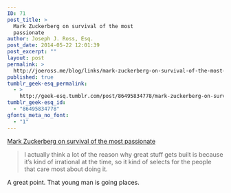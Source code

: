 ```yaml
---
ID: 71
post_title: >
  Mark Zuckerberg on survival of the most
  passionate
author: Joseph J. Ross, Esq.
post_date: 2014-05-22 12:01:39
post_excerpt: ""
layout: post
permalink: >
  http://joeross.me/blog/links/mark-zuckerberg-on-survival-of-the-most-passionate/
published: true
tumblr_geek-esq_permalink:
  - >
    http://geek-esq.tumblr.com/post/86495834778/mark-zuckerberg-on-survival-of-the-most-passionate
tumblr_geek-esq_id:
  - "86495834778"
gfonts_meta_no_font:
  - "1"
---
```

<a href='http://youtu.be/MGsalg2f9js?t=17m6s'>Mark Zuckerberg on survival of the most passionate</a><div class="link_description"><blockquote>
  <p>I actually think a lot of the reason why great stuff gets built is because it&#8217;s kind of irrational at the time, so it kind of selects for the people that care most about doing it.</p>
</blockquote>

<p>A great point. That young man is going places.</p></div>